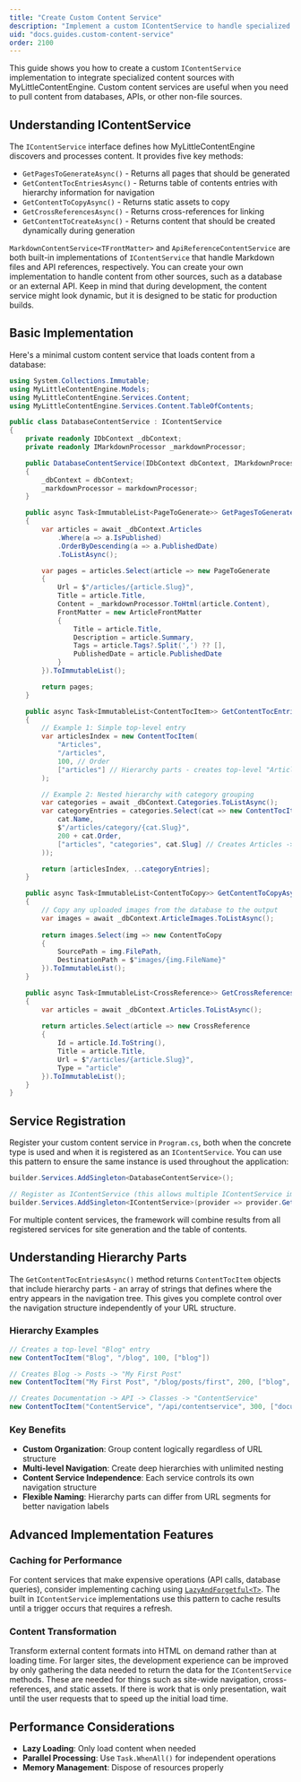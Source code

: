 ```yaml
---
title: "Create Custom Content Service"
description: "Implement a custom IContentService to handle specialized content sources and processing requirements"
uid: "docs.guides.custom-content-service"
order: 2100
---
```


This guide shows you how to create a custom `IContentService` implementation to integrate specialized content sources
with MyLittleContentEngine. Custom content services are useful when you need to pull content from databases, APIs, or
other non-file sources.

## Understanding IContentService

The `IContentService` interface defines how MyLittleContentEngine discovers and processes content. It provides five key
methods:

- `GetPagesToGenerateAsync()` - Returns all pages that should be generated
- `GetContentTocEntriesAsync()` - Returns table of contents entries with hierarchy information for navigation
- `GetContentToCopyAsync()` - Returns static assets to copy
- `GetCrossReferencesAsync()` - Returns cross-references for linking
- `GetContentToCreateAsync()` - Returns content that should be created dynamically during generation

`MarkdownContentService<TFrontMatter>` and `ApiReferenceContentService` are both built-in implementations of `IContentService` 
that handle Markdown files and API references, respectively. You can create your own implementation to handle content
from other sources, such as a database or an external API. Keep in mind that during development, the content service might
look dynamic, but it is designed to be static for production builds. 

## Basic Implementation

Here's a minimal custom content service that loads content from a database:

```csharp
using System.Collections.Immutable;
using MyLittleContentEngine.Models;
using MyLittleContentEngine.Services.Content;
using MyLittleContentEngine.Services.Content.TableOfContents;

public class DatabaseContentService : IContentService
{
    private readonly IDbContext _dbContext;
    private readonly IMarkdownProcessor _markdownProcessor;

    public DatabaseContentService(IDbContext dbContext, IMarkdownProcessor markdownProcessor)
    {
        _dbContext = dbContext;
        _markdownProcessor = markdownProcessor;
    }

    public async Task<ImmutableList<PageToGenerate>> GetPagesToGenerateAsync()
    {
        var articles = await _dbContext.Articles
            .Where(a => a.IsPublished)
            .OrderByDescending(a => a.PublishedDate)
            .ToListAsync();

        var pages = articles.Select(article => new PageToGenerate
        {
            Url = $"/articles/{article.Slug}",
            Title = article.Title,
            Content = _markdownProcessor.ToHtml(article.Content),
            FrontMatter = new ArticleFrontMatter
            {
                Title = article.Title,
                Description = article.Summary,
                Tags = article.Tags?.Split(',') ?? [],
                PublishedDate = article.PublishedDate
            }
        }).ToImmutableList();

        return pages;
    }

    public async Task<ImmutableList<ContentTocItem>> GetContentTocEntriesAsync()
    {
        // Example 1: Simple top-level entry
        var articlesIndex = new ContentTocItem(
            "Articles",
            "/articles", 
            100, // Order
            ["articles"] // Hierarchy parts - creates top-level "Articles" section
        );

        // Example 2: Nested hierarchy with category grouping
        var categories = await _dbContext.Categories.ToListAsync();
        var categoryEntries = categories.Select(cat => new ContentTocItem(
            cat.Name,
            $"/articles/category/{cat.Slug}",
            200 + cat.Order,
            ["articles", "categories", cat.Slug] // Creates Articles -> Categories -> [Category Name]
        ));

        return [articlesIndex, ..categoryEntries];
    }

    public async Task<ImmutableList<ContentToCopy>> GetContentToCopyAsync()
    {
        // Copy any uploaded images from the database to the output
        var images = await _dbContext.ArticleImages.ToListAsync();
        
        return images.Select(img => new ContentToCopy
        {
            SourcePath = img.FilePath,
            DestinationPath = $"images/{img.FileName}"
        }).ToImmutableList();
    }

    public async Task<ImmutableList<CrossReference>> GetCrossReferencesAsync()
    {
        var articles = await _dbContext.Articles.ToListAsync();
        
        return articles.Select(article => new CrossReference
        {
            Id = article.Id.ToString(),
            Title = article.Title,
            Url = $"/articles/{article.Slug}",
            Type = "article"
        }).ToImmutableList();
    }
}
```

## Service Registration

Register your custom content service in `Program.cs`, both when the concrete type is used and when it is registered as
an `IContentService`. You can use this pattern to ensure the same instance is used throughout the application:

```csharp
builder.Services.AddSingleton<DatabaseContentService>();

// Register as IContentService (this allows multiple IContentService implementations)
builder.Services.AddSingleton<IContentService>(provider => provider.GetRequiredService<DatabaseContentService>());
```

For multiple content services, the framework will combine results from all registered services for site generation and 
the table of contents.

## Understanding Hierarchy Parts

The `GetContentTocEntriesAsync()` method returns `ContentTocItem` objects that include hierarchy parts - an array of strings that defines where the entry appears in the navigation tree. This gives you complete control over the navigation structure independently of your URL structure.

### Hierarchy Examples

```csharp
// Creates a top-level "Blog" entry
new ContentTocItem("Blog", "/blog", 100, ["blog"])

// Creates Blog -> Posts -> "My First Post" 
new ContentTocItem("My First Post", "/blog/posts/first", 200, ["blog", "posts", "my-first-post"])

// Creates Documentation -> API -> Classes -> "ContentService"
new ContentTocItem("ContentService", "/api/contentservice", 300, ["documentation", "api", "classes", "contentservice"])
```

### Key Benefits

- **Custom Organization**: Group content logically regardless of URL structure
- **Multi-level Navigation**: Create deep hierarchies with unlimited nesting
- **Content Service Independence**: Each service controls its own navigation structure
- **Flexible Naming**: Hierarchy parts can differ from URL segments for better navigation labels

## Advanced Implementation Features

### Caching for Performance

For content services that make expensive operations (API calls, database queries),
consider implementing caching using [`LazyAndForgetful<T>`](../under-the-hood/hot-reload-architecture). The built in
`IContentService` implementations use this pattern to cache results until a trigger occurs that requires a refresh.

### Content Transformation

Transform external content formats into HTML on demand rather than at loading time. For larger sites, the development
experience can be improved by only gathering the data needed to return the data for the `IContentService` methods. These
are needed for things such as site-wide navigation, cross-references, and static assets. If there is work that is only
presentation, wait until the user requests that to speed up the initial load time.

## Performance Considerations

- **Lazy Loading**: Only load content when needed
- **Parallel Processing**: Use `Task.WhenAll()` for independent operations
- **Memory Management**: Dispose of resources properly

